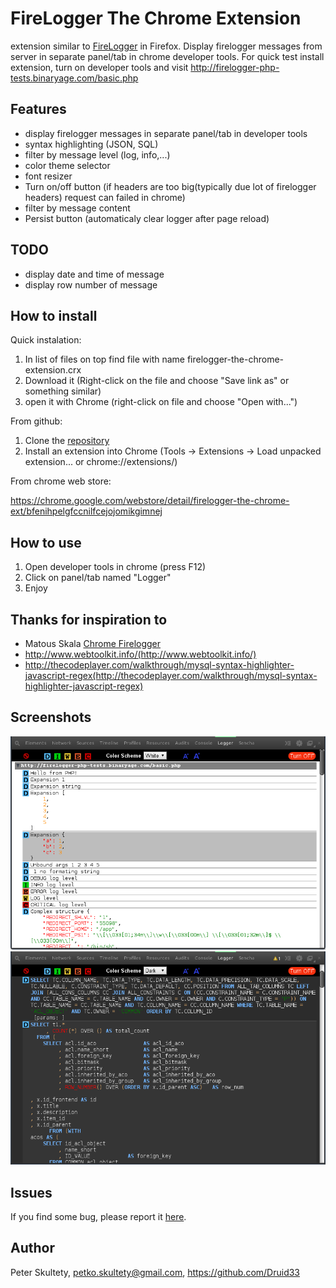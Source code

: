 FireLogger The Chrome Extension
===============================

extension similar to [FireLogger](http://firelogger.binaryage.com/) in Firefox. Display firelogger messages from server in separate panel/tab in chrome developer tools.
For quick test install extension, turn on developer tools and visit http://firelogger-php-tests.binaryage.com/basic.php


Features
---------
- display firelogger messages in separate panel/tab in developer tools
- syntax highlighting (JSON, SQL)
- filter by message level (log, info,...)
- color theme selector
- font resizer
- Turn on/off button (if headers are too big(typically due lot of firelogger headers) request can failed in chrome)
- filter by message content
- Persist button (automaticaly clear logger after page reload)


TODO
-----

- display date and time of message
- display row number of message



How to install
--------------

Quick instalation:

1. In list of files on top find file with name firelogger-the-chrome-extension.crx
2. Download it (Right-click on the file and choose "Save link as" or something similar)
3. open it with Chrome (right-click on file and choose "Open with...")

From github:

1. Clone the [repository](https://github.com/Druid33/firelogger-the-chrome-extension)
2. Install an extension into Chrome (Tools -> Extensions -> Load unpacked extension... or chrome://extensions/)

From chrome web store:

https://chrome.google.com/webstore/detail/firelogger-the-chrome-ext/bfenihpelgfccnilfcejojomikgimnej


How to use
----------

1. Open developer tools in chrome (press F12)
2. Click on panel/tab named "Logger"
3. Enjoy


Thanks for inspiration to
-------------------------
- Matous Skala [Chrome Firelogger](https://github.com/MattSkala/chrome-firelogger)
- http://www.webtoolkit.info/(http://www.webtoolkit.info/)
- http://thecodeplayer.com/walkthrough/mysql-syntax-highlighter-javascript-regex(http://thecodeplayer.com/walkthrough/mysql-syntax-highlighter-javascript-regex)


Screenshots
----------
![Preview1](https://github.com/Druid33/firelogger-the-chrome-extension/blob/master/img/Preview1.png)
![Preview2](https://github.com/Druid33/firelogger-the-chrome-extension/blob/master/img/Preview2.png)


Issues
------
If you find some bug, please report it [here](https://github.com/Druid33/firelogger-the-chrome-extension/issues).


Author
------
Peter Skultety,
petko.skultety@gmail.com,
https://github.com/Druid33
